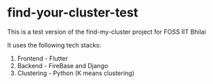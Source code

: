 # find-your-cluster-test
This is a test version of the find-my-cluster project for FOSS IIT Bhilai

It uses the following tech stacks:
1. Frontend - Flutter
2. Backend - FireBase and Django
3. Clustering - Python (K means clustering)
